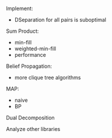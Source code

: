 Implement:

* DSeparation for all pairs is suboptimal

Sum Product:
* min-fill
* weighted-min-fill
* performance

Belief Propagation:
* more clique tree algorithms

MAP:
* naive
* BP

Dual Decomposition

Analyze other libraries


